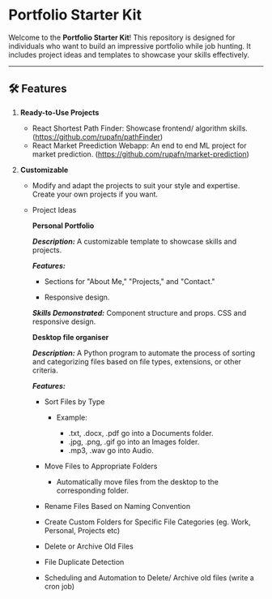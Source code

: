 # Portfolio Starter Kit

Welcome to the **Portfolio Starter Kit**! This repository is designed for individuals who want to build an impressive portfolio while job hunting. It includes project ideas and templates to showcase your skills effectively.

---

## 🛠️ Features

1. **Ready-to-Use Projects**
   - React Shortest Path Finder: Showcase frontend/ algorithm skills. (https://github.com/rupafn/pathFinder)
   - React Market Preediction Webapp: An end to end ML project for market prediction. (https://github.com/rupafn/market-prediction)


2. **Customizable**
   - Modify and adapt the projects to suit your style and expertise. Create your own projects if you want.
   - Project Ideas
     
        **Personal Portfolio**
             
        ***Description:*** A customizable template to showcase skills and projects.
        
        ***Features:***
        
        - Sections for "About Me," "Projects," and "Contact."
        
        - Responsive design.
        
        ***Skills Demonstrated:***
        Component structure and props.
        CSS and responsive design.

        **Desktop file organiser**

     ***Description:*** A Python program to automate the process of sorting and categorizing files based on file types, extensions, or other criteria.

     ***Features:***

     - Sort Files by Type
          - Example:
          
            * .txt, .docx, .pdf go into a Documents folder.
            * .jpg, .png, .gif go into an Images folder.
            * .mp3, .wav go into Audio.

     - Move Files to Appropriate Folders
          - Automatically move files from the desktop to the corresponding folder.

     - Rename Files Based on Naming Convention
       
     - Create Custom Folders for Specific File Categories (eg. Work, Personal, Projects etc)
    
     - Delete or Archive Old Files
    
     - File Duplicate Detection
    
     - Scheduling and Automation to Delete/ Archive old files (write a cron job)
     
   


